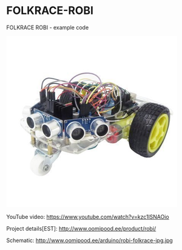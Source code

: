FOLKRACE-ROBI
=============

FOLKRACE ROBI - example code

![connection](./images/ROBILISA2_2.jpg)

YouTube video: https://www.youtube.com/watch?v=kzc1lSNAOio

Project details[EST]: http://www.oomipood.ee/product/robi/

Schematic: http://www.oomipood.ee/arduino/robi-folkrace-jpg.jpg
